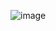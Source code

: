 ![image](https://user-images.githubusercontent.com/30572980/147892250-a0bb9cb4-3945-44c7-b148-abc5bdd0daf3.png)
